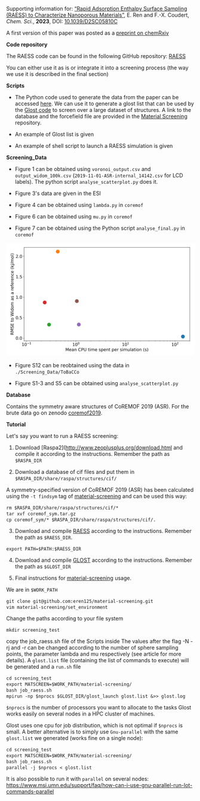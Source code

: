 Supporting information for: [“Rapid Adsorption Enthalpy Surface Sampling (RAESS) to Characterize Nanoporous Materials”](https://doi.org/10.1039/D2SC05810C), E. Ren and F.-X. Coudert, _Chem. Sci._, **2023**, DOI: [10.1039/D2SC05810C](https://doi.org/10.1039/D2SC05810C)


A first version of this paper was posted as a [preprint on chemRxiv](https://doi.org/10.26434/chemrxiv-2022-mczh4-v2)


**Code repository**


The RAESS code can be found in the following GitHub repository: [RAESS](https://github.com/coudertlab/RAESS)

You can either use it as is or integrate it into a screening process (the way we use it is described in the final section)


**Scripts**


- The Python code used to generate the data from the paper can be accessed [here](https://github.com/eren125/material-screening). We can use it to generate a glost list that can be used by the [Glost code](https://github.com/cea-hpc/glost) to screen over a large dataset of structures. A link to the database and the forcefield file are provided in the [Material Screening](https://github.com/eren125/material-screening) repository.

- An example of Glost list is given

- An example of shell script to launch a RAESS simulation is given


**Screening_Data**

- Figure 1 can be obtained using `voronoi_output.csv` and `output_widom_100k.csv` (`2019-11-01-ASR-internal_14142.csv` for LCD labels). The python script `analyse_scatterplot.py` does it.

- Figure 3's data are given in the ESI

- Figure 4 can be obtained using `lambda.py` in `coremof`

- Figure 6 can be obtained using `mu.py` in `coremof`

- Figure 7 can be obtained using the Python script `analyse_final.py` in `coremof`

![Alt text](Screening_Data/coremof/Sum-up.png?raw=true "Comparison of the RMSE to the reference Widom insertion and the average computation time for diﬀerent types of enthalpy calculation methods. The surface sampling calculations were all performed with 2k sampling points on each sphere and the Widom simulations were performed using 12k cycles.")

- Figure S12 can be reobtained using the data in `./Screening_Data/ToBaCCo`

- Figure S1-3 and S5 can be obtained using `analyse_scatterplot.py`

**Database**

Contains the symmetry aware structures of CoREMOF 2019 (ASR). For the brute data go on zenodo [coremof2019](https://zenodo.org/record/3370144#.Y85ewafMJH4). 

**Tutorial**

Let's say you want to run a RAESS screening: 

1. Download [Raspa2](http://www.zeoplusplus.org/download.html and compile it according to the instructions. Remember the path as `$RASPA_DIR`

2. Download a database of cif files and put them in `$RASPA_DIR/share/raspa/structures/cif/`

A symmetry-specified version of CoREMOF 2019 (ASR) has been calculated using the `-t findsym` tag of [material-screening](https://github.com/eren125/material-screening) and can be used this way: 

```
rm $RASPA_DIR/share/raspa/structures/cif/*
tar xvf coremof_sym.tar.gz
cp coremof_sym/* $RASPA_DIR/share/raspa/structures/cif/.
```

3. Download and compile [RAESS](https://github.com/coudertlab/RAESS) according to the instructions. Remember the path as `$RAESS_DIR`. 
```
export PATH=$PATH:$RAESS_DIR
```

4. Download and compile [GLOST](https://github.com/cea-hpc/glost) according to the instructions. Remember the path as `$GLOST_DIR`

5. Final instructions for [material-screening](https://github.com/eren125/material-screening) usage.

We are in `$WORK_PATH`
```
git clone git@github.com:eren125/material-screening.git
vim material-screening/set_environment
```
Change the paths according to your file system

```
mkdir screening_test
```
copy the job_raess.sh file of the Scripts inside
The values after the flag -N -rj and -r can be changed according to the number of sphere sampling points, the parameter lambda and mu respectively (see article for more details). 
A `glost.list` file (containing the list of commands to execute) will be generated and a `run.sh` file 

```
cd screening_test
export MATSCREEN=$WORK_PATH/material-screening/
bash job_raess.sh
mpirun -np $nprocs $GLOST_DIR/glost_launch glost.list &>> glost.log
```
`$nprocs` is the number of processors you want to allocate to the tasks
Glost works easily on several nodes in a HPC cluster of machines.

Glost uses one cpu for job distribution, which is not optimal if `$nprocs` is small. A better alternative is to simply use `Gnu-parallel` with the same `glost.list` we generated (works fine on a single node):

```
cd screening_test
export MATSCREEN=$WORK_PATH/material-screening/
bash job_raess.sh
parallel -j $nprocs < glost.list
```
It is also possible to run it with `parallel` on several nodes: https://www.msi.umn.edu/support/faq/how-can-i-use-gnu-parallel-run-lot-commands-parallel
